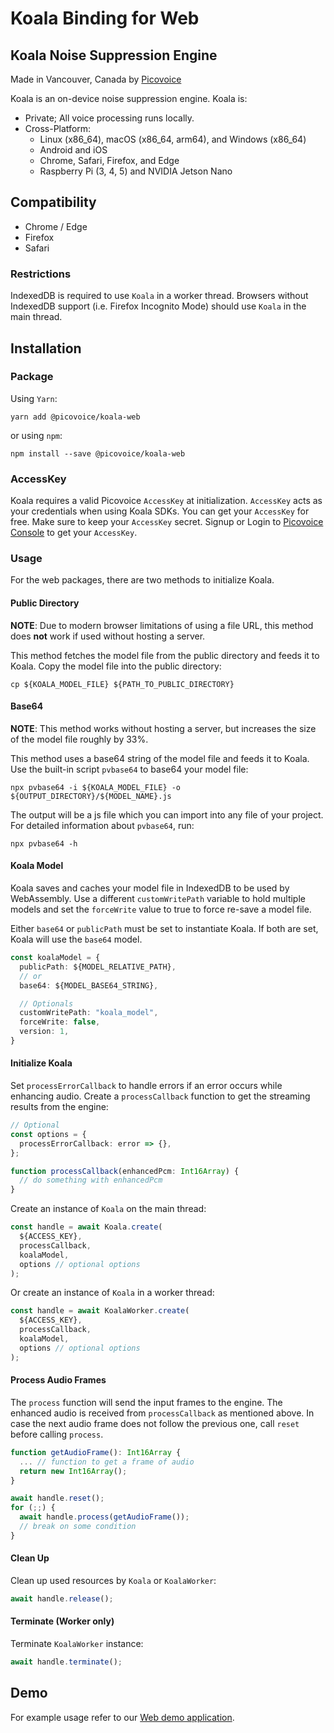# Koala Binding for Web

## Koala Noise Suppression Engine

Made in Vancouver, Canada by [Picovoice](https://picovoice.ai)

Koala is an on-device noise suppression engine. Koala is:

- Private; All voice processing runs locally.
- Cross-Platform:
  - Linux (x86_64), macOS (x86_64, arm64), and Windows (x86_64)
  - Android and iOS
  - Chrome, Safari, Firefox, and Edge
  - Raspberry Pi (3, 4, 5) and NVIDIA Jetson Nano

## Compatibility

- Chrome / Edge
- Firefox
- Safari

### Restrictions

IndexedDB is required to use `Koala` in a worker thread. Browsers without IndexedDB support
(i.e. Firefox Incognito Mode) should use `Koala` in the main thread.

## Installation

### Package

Using `Yarn`:

```console
yarn add @picovoice/koala-web
```

or using `npm`:

```console
npm install --save @picovoice/koala-web
```

### AccessKey

Koala requires a valid Picovoice `AccessKey` at initialization. `AccessKey` acts as your credentials when using Koala SDKs.
You can get your `AccessKey` for free. Make sure to keep your `AccessKey` secret.
Signup or Login to [Picovoice Console](https://console.picovoice.ai/) to get your `AccessKey`.

### Usage

For the web packages, there are two methods to initialize Koala.

#### Public Directory

**NOTE**: Due to modern browser limitations of using a file URL, this method does **not** work if used without hosting a server.

This method fetches the model file from the public directory and feeds it to Koala. Copy the model file into the public directory:

```console
cp ${KOALA_MODEL_FILE} ${PATH_TO_PUBLIC_DIRECTORY}
```

#### Base64

**NOTE**: This method works without hosting a server, but increases the size of the model file roughly by 33%.

This method uses a base64 string of the model file and feeds it to Koala. Use the built-in script `pvbase64` to
base64 your model file:

```console
npx pvbase64 -i ${KOALA_MODEL_FILE} -o ${OUTPUT_DIRECTORY}/${MODEL_NAME}.js
```

The output will be a js file which you can import into any file of your project. For detailed information about `pvbase64`,
run:

```console
npx pvbase64 -h
```

#### Koala Model

Koala saves and caches your model file in IndexedDB to be used by WebAssembly. Use a different `customWritePath` variable
to hold multiple models and set the `forceWrite` value to true to force re-save a model file.

Either `base64` or `publicPath` must be set to instantiate Koala. If both are set, Koala will use the `base64` model.

```typescript
const koalaModel = {
  publicPath: ${MODEL_RELATIVE_PATH},
  // or
  base64: ${MODEL_BASE64_STRING},

  // Optionals
  customWritePath: "koala_model",
  forceWrite: false,
  version: 1,
}
```

#### Initialize Koala

Set `processErrorCallback` to handle errors if an error occurs while enhancing audio.
Create a `processCallback` function to get the streaming results from the engine:

```typescript
// Optional
const options = {
  processErrorCallback: error => {},
};

function processCallback(enhancedPcm: Int16Array) {
  // do something with enhancedPcm
}
```

Create an instance of `Koala` on the main thread:

```typescript
const handle = await Koala.create(
  ${ACCESS_KEY},
  processCallback,
  koalaModel,
  options // optional options
);
```

Or create an instance of `Koala` in a worker thread:

```typescript
const handle = await KoalaWorker.create(
  ${ACCESS_KEY},
  processCallback,
  koalaModel,
  options // optional options
);
```

#### Process Audio Frames

The `process` function will send the input frames to the engine.
The enhanced audio is received from `processCallback` as mentioned above.
In case the next audio frame does not follow the previous one, call `reset` before calling `process`.

```typescript
function getAudioFrame(): Int16Array {
  ... // function to get a frame of audio
  return new Int16Array();
}

await handle.reset();
for (;;) {
  await handle.process(getAudioFrame());
  // break on some condition
}
```

#### Clean Up

Clean up used resources by `Koala` or `KoalaWorker`:

```typescript
await handle.release();
```

#### Terminate (Worker only)

Terminate `KoalaWorker` instance:

```typescript
await handle.terminate();
```

## Demo

For example usage refer to our [Web demo application](https://github.com/Picovoice/koala/tree/main/demo/web).
